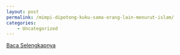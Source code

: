 ```yaml
---
layout: post
permalink: /mimpi-dipotong-kuku-sama-orang-lain-menurut-islam/
categories:
    - Uncategorized
---
```


[Baca Selengkapnya](/03)